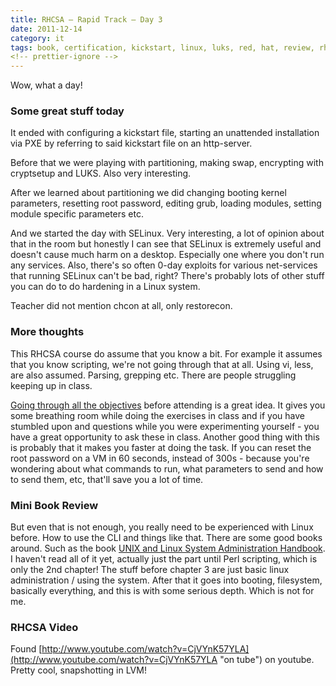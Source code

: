 ```yaml
---
title: RHCSA – Rapid Track – Day 3
date: 2011-12-14
category: it
tags: book, certification, kickstart, linux, luks, red, hat, review, rhcsa, selinux, storage, studying
<!-- prettier-ignore -->
---
```


Wow, what a day!

### Some great stuff today

It ended with configuring a kickstart file, starting an unattended installation
via PXE by referring to said kickstart file on an http-server.

Before that we were playing with partitioning, making swap, encrypting with
cryptsetup and LUKS. Also very interesting.

After we learned about partitioning we did changing booting kernel parameters,
resetting root password, editing grub, loading modules, setting module specific
parameters etc.

And we started the day with SELinux. Very interesting, a lot of opinion about
that in the room but honestly I can see that SELinux is extremely useful and
doesn't cause much harm on a desktop. Especially one where you don't run any
services. Also, there's so often 0-day exploits for various net-services that
running SELinux can't be bad, right? There's probably lots of other stuff you
can do to do hardening in a Linux system.

Teacher did not mention chcon at all, only restorecon.

### More thoughts

This RHCSA course do assume that you know a bit. For example it assumes that you
know scripting, we're not going through that at all. Using vi, less, are also
assumed. Parsing, grepping etc. There are people struggling keeping up in class.

[Going through all the objectives](https://www.guldmyr.com/rhcsa-preparation/ "Red Hat Certification – RHCSA – Preparation")
before attending is a great idea. It gives you some breathing room while doing
the exercises in class and if you have stumbled upon and questions while you
were experimenting yourself - you have a great opportunity to ask these in
class. Another good thing with this is probably that it makes you faster at
doing the task. If you can reset the root password on a VM in 60 seconds,
instead of 300s - because you're wondering about what commands to run, what
parameters to send and how to send them, etc, that'll save you a lot of time.

### Mini Book Review

But even that is not enough, you really need to be experienced with Linux
before. How to use the CLI and things like that. There are some good books
around. Such as the book
[UNIX and Linux System Administration Handbook](http://www.amazon.com/UNIX-Linux-System-Administration-Handbook/dp/0131480057 "Link to Amazon.").
I haven't read all of it yet, actually just the part until Perl scripting, which
is only the 2nd chapter! The stuff before chapter 3 are just basic linux
administration / using the system. After that it goes into booting, filesystem,
basically everything, and this is with some serious depth. Which is not for me.

### RHCSA Video

Found
[http://www.youtube.com/watch?v=CjVYnK57YLA](http://www.youtube.com/watch?v=CjVYnK57YLA "on tube")
on youtube. Pretty cool, snapshotting in LVM!
